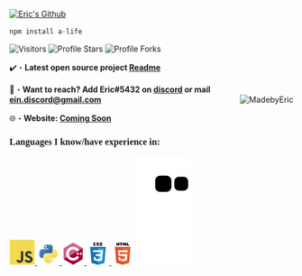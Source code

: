<a href="https://discord.gg/BU5jva7Wsy" target="_blank"> <img src="https://cdn.discordapp.com/attachments/927360534599319602/927592490138206218/Januar_1970.png" alt="Eric's Github"/></a>
```js
npm install a-life
```

<img src="https://komarev.com/ghpvc/?username=MadebyEric&label=Profile%20Views&color=008042&style=flat&label=Visitors" alt="Visitors"></a>
<img src="https://img.shields.io/badge/dynamic/json?&label=Total%20Stars&color=008042&style=flat&style=for-the-badge&query=%24.stars&url=https://api.github-star-counter.workers.dev/user/MadebyEric" alt="Profile Stars"></a>
<img src="https://img.shields.io/badge/dynamic/json?&label=Total%20Forks&color=008042&style=flat&style=for-the-badge&query=%24.forks&url=https://api.github-star-counter.workers.dev/user/MadebyEric" alt="Profile Forks"></a>

✔️・**Latest open source project [Readme](https://github.com/MadebyEric/readme)**

📩・**Want to reach? Add Eric#5432 on [discord](https://discord.gg/BU5jva7Wsy) or mail ein.discord@gmail.com**
</a><img align="right" src="https://github-readme-stats.vercel.app/api/top-langs username=MadebyEric&show_icons=true&locale=en&layout=compact&langs_count=10&custom_title=Most Used Coding Languages" alt="MadebyEric" /> </p>
🌐・**Website: [Coming Soon](problemadmin.de)**
<h3 style="font-family:verdana" align="left">Languages I know/have experience in:</h3>
<p align="left"> <a href="https://developer.mozilla.org/en-US/docs/Web/JavaScript" target="_blank"> <img src="https://raw.githubusercontent.com/devicons/devicon/master/icons/javascript/javascript-original.svg" alt="javascript" width="45" height="45"/> </a> <a href="https://www.python.org" target="_blank"> <img src="https://raw.githubusercontent.com/devicons/devicon/master/icons/python/python-original.svg" alt="python" width="40" height="40"/> </a> <a href="https://www.w3schools.com/cs/" target="_blank"> <img src="https://raw.githubusercontent.com/devicons/devicon/master/icons/cplusplus/cplusplus-original.svg" alt="csharp" width="40" height="40"/> </a> <a href="https://www.w3schools.com/css/" target="_blank"> <img src="https://raw.githubusercontent.com/devicons/devicon/master/icons/css3/css3-original-wordmark.svg" alt="css3" width="40" height="40"/> </a> <a href="https://www.w3schools.com/html/" target="_blank"> <img src="https://raw.githubusercontent.com/devicons/devicon/master/icons/html5/html5-original-wordmark.svg" alt="html5" width="40" height="40"/></a>
<a href="https://discord.gg/BU5jva7Wsy" target="_blank"><img src="https://github.com/rafaballerini/rafaballerini/blob/output/github-contribution-grid-snake.svg" alt="sneke"></a>
